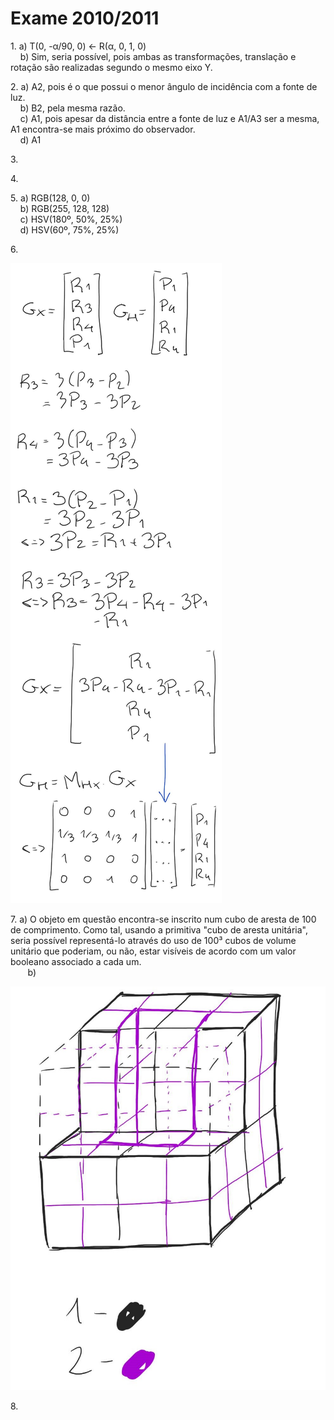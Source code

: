 # Exame 2010/2011

1\. a) T(0, -α/90, 0) ← R(α, 0, 1, 0)  
    b) Sim, seria possível, pois ambas as transformações, translação e rotação são realizadas segundo o mesmo eixo Y. 

2\. a) A2, pois é o que possui o menor ângulo de incidência com a fonte de luz.  
    b) B2, pela mesma razão.  
    c) A1, pois apesar da distância entre a fonte de luz e A1/A3 ser a mesma, A1 encontra-se mais próximo do observador.  
    d) A1

3\. 

4\.

5\. a) RGB(128, 0, 0)  
    b) RGB(255, 128, 128)  
    c) HSV(180º, 50%, 25%)  
    d) HSV(60º, 75%, 25%)

6\. 

![Exercício 6](6.jpg)

7\. a)  O objeto em questão encontra-se inscrito num cubo de aresta de 100 de comprimento. Como tal, usando a primitiva "cubo de aresta unitária", seria possível representá-lo através do uso de 100³ cubos de volume unitário que poderiam, ou não, estar visíveis de acordo com um valor booleano associado a cada um.  
    
    b)

![Exercício 7. b)](7b.jpg)

8\.